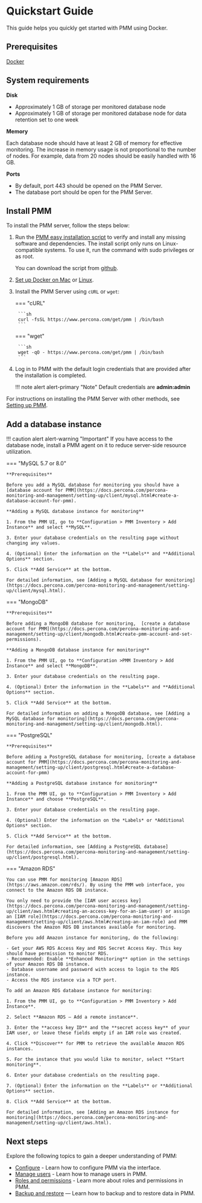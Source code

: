 # Quickstart Guide

This guide helps you quickly get started with PMM using Docker.

## Prerequisites

[Docker](https://docs.docker.com/engine/install/)

## System requirements

**Disk**

- Approximately 1 GB of storage per monitored database node 
- Approximately 1 GB of storage per monitored database node for data retention set to one week 

**Memory**

Each database node should have at least 2 GB of memory for effective monitoring. The increase in memory usage is not proportional to the number of nodes. For example, data from 20 nodes should be easily handled with 16 GB.

**Ports**

- By default, port 443 should be opened on the PMM Server.
- The database port should be open for the PMM Server.

## Install PMM

To install the PMM server, follow the steps below:

1. Run the [PMM easy installation script](https://docs.percona.com/percona-monitoring-and-management/setting-up/server/easy-install.html) to verify and install any missing software and dependencies. The install script only runs on Linux-compatible systems. To use it, run the command with sudo privileges or as root.
    
    You can download the script from [github](https://github.com/percona/pmm/blob/main/get-pmm.sh).

2. [Set up Docker on Mac](https://docs.docker.com/docker-for-mac/install) or [Linux](https://docs.docker.com/install/linux/docker-ce/ubuntu).

3. Install the PMM Server using `cURL` or `wget`:


    === "cURL"

        ```sh
        curl -fsSL https://www.percona.com/get/pmm | /bin/bash
        ```

    === "wget"

        ```sh
        wget -qO - https://www.percona.com/get/pmm | /bin/bash    
        ```

4. Log in to PMM with the default login credentials that are provided after the installation is completed.

    !!! note alert alert-primary "Note"
        Default credentials are **admin:admin**


For instructions on installing the PMM Server with other methods, see [Setting up PMM](https://docs.percona.com/percona-monitoring-and-management/setting-up/server/index.html).

## Add a database instance

!!! caution alert alert-warning "Important"
    If you have access to the database node, install a PMM agent on it to reduce server-side resource utilization.


=== "MySQL 5.7 or 8.0"

    **Prerequisites**

    Before you add a MySQL database for monitoring you should have a [database account for PMM](https://docs.percona.com/percona-monitoring-and-management/setting-up/client/mysql.html#create-a-database-account-for-pmm).

    **Adding a MySQL database instance for monitoring**

    1. From the PMM UI, go to **Configuration > PMM Inventory > Add Instance** and select **MySQL**.

    3. Enter your database credentials on the resulting page without changing any values.

    4. (Optional) Enter the information on the **Labels** and **Additional Options** section. 

    5. Click **Add Service** at the bottom.

    For detailed information, see [Adding a MySQL database for monitoring](https://docs.percona.com/percona-monitoring-and-management/setting-up/client/mysql.html).

=== "MongoDB"

    **Prerequisites**

    Before adding a MongoDB database for monitoring,  [create a database account for PMM](https://docs.percona.com/percona-monitoring-and-management/setting-up/client/mongodb.html#create-pmm-account-and-set-permissions).

    **Adding a MongoDB database instance for monitoring**

    1. From the PMM UI, go to **Configuration >PMM Inventory > Add Instance** and select **MongoDB**.

    3. Enter your database credentials on the resulting page.

    4. (Optional) Enter the information in the **Labels** and **Additional Options** section. 

    5. Click **Add Service** at the bottom.

    For detailed information on adding a MongoDB database, see [Adding a MySQL database for monitoring](https://docs.percona.com/percona-monitoring-and-management/setting-up/client/mongodb.html).

=== "PostgreSQL"

    **Prerequisites**
     
    Before adding a PostgreSQL database for monitoring, [create a database account for PMM](https://docs.percona.com/percona-monitoring-and-management/setting-up/client/postgresql.html#create-a-database-account-for-pmm)
    
    **Adding a PostgreSQL database instance for monitoring**

    1. From the PMM UI, go to **Configuration > PMM Inventory > Add Instance** and choose **PostgreSQL**.

    3. Enter your database credentials on the resulting page.

    4. (Optional) Enter the information on the *Labels* or *Additional Options* section. 

    5. Click **Add Service** at the bottom.

    For detailed information, see [Adding a PostgreSQL database](https://docs.percona.com/percona-monitoring-and-management/setting-up/client/postgresql.html).

=== "Amazon RDS"

    You can use PMM for monitoring [Amazon RDS](https://aws.amazon.com/rds/). By using the PMM web interface, you connect to the Amazon RDS DB instance. 

    You only need to provide the [IAM user access key](https://docs.percona.com/percona-monitoring-and-management/setting-up/client/aws.html#creating-an-access-key-for-an-iam-user) or assign an [IAM role](https://docs.percona.com/percona-monitoring-and-management/setting-up/client/aws.html#creating-an-iam-role) and PMM discovers the Amazon RDS DB instances available for monitoring.

    Before you add Amazon instance for monitoring, do the following:

    - Get your AWS RDS Access Key and RDS Secret Access Key. This key should have permission to monitor RDS.
    - Recommended: Enable **Enhanced Monitoring** option in the settings of your Amazon RDS DB instance.
    - Database username and password with access to login to the RDS instance.
    - Access the RDS instance via a TCP port.

    To add an Amazon RDS database instance for monitoring:

    1. From the PMM UI, go to **Configuration > PMM Inventory > Add Instance**.

    2. Select **Amazon RDS – Add a remote instance**.

    3. Enter the **access key ID** and the **secret access key** of your IAM user, or leave these fields empty if an IAM role was created.

    4. Click **Discover** for PMM to retrieve the available Amazon RDS instances.

    5. For the instance that you would like to monitor, select **Start monitoring**.

    6. Enter your database credentials on the resulting page.

    7. (Optional) Enter the information on the **Labels** or **Additional Options** section. 

    8. Click **Add Service** at the bottom.

    For detailed information, see [Adding an Amazon RDS instance for monitoring](https://docs.percona.com/percona-monitoring-and-management/setting-up/client/aws.html).


## Next steps

Explore the following topics to gain a deeper understanding of PMM:

- [Configure](how-to/configure.md) - Learn how to configure PMM via the interface.
- [Manage users](how-to/manage-users.md) - Learn how to manage users in PMM.
- [Roles and permissions](use/roles-and-permissions/index.md) - Learn more about roles and permissions in PMM.
- [Backup and restore](use/backup/index.md) — Learn how to backup and to restore data in PMM.




